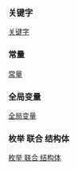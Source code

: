 ### 关键字
[关键字](https://github.com/ningbaoqi/C/blob/master/README-keyword.md)
### 常量
[常量](https://github.com/ningbaoqi/C/blob/master/README-const.md)
### 全局变量
[全局变量](https://github.com/ningbaoqi/C/blob/master/README-globalvariable.md)
### 枚举 联合 结构体
[枚举 联合 结构体](https://github.com/ningbaoqi/C/blob/master/README-Enum-Union-Struct.md)
